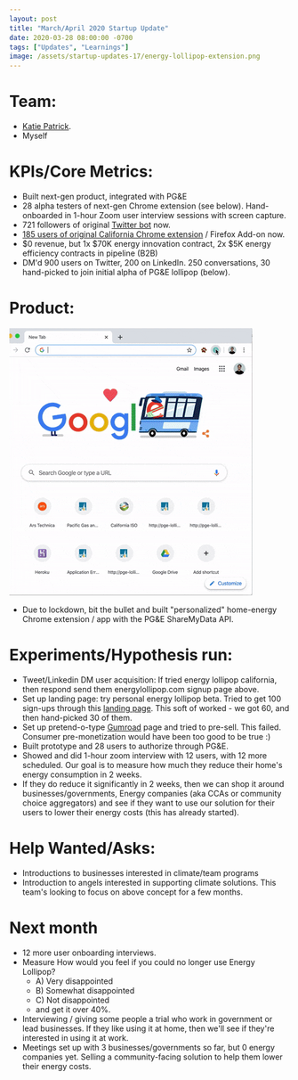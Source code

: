 ```yaml
---
layout: post
title: "March/April 2020 Startup Update"
date: 2020-03-28 08:00:00 -0700
tags: ["Updates", "Learnings"]
image: /assets/startup-updates-17/energy-lollipop-extension.png
---
```


# Team: 

- [Katie Patrick](https://twitter.com/katiepatrick).
- Myself

# KPIs/Core Metrics:

- Built next-gen product, integrated with PG&E
- 28 alpha testers of next-gen Chrome extension (see below). Hand-onboarded in 1-hour Zoom user interview sessions with screen capture.
- 721 followers of original [Twitter bot](https://twitter.com/energylollipop) now.
- [185 users of original California Chrome extension](https://chrome.google.com/webstore/detail/energy-lollipop/jolcdgpgpdlpjafhepiicopakoiifdfm) / Firefox Add-on now.
- $0 revenue, but 1x $70K energy innovation contract, 2x $5K energy efficiency contracts in pipeline (B2B)
- DM'd 900 users on Twitter, 200 on LinkedIn. 250 conversations, 30 hand-picked to join initial alpha of PG&E lollipop (below).

# Product:

![](/assets/startup-updates-17/energy-lollipop-personal.gif)

- Due to lockdown, bit the bullet and built "personalized" home-energy Chrome extension / app with the PG&E ShareMyData API.

# Experiments/Hypothesis run:

- Tweet/Linkedin DM user acquisition: If tried energy lollipop california, then respond send them energylollipop.com signup page above.
- Set up landing page: try personal energy lollipop beta. Tried to get 100 sign-ups through this [landing page](https://helloworlde.com/energylollipop-home-office). This soft of worked - we got 60, and then hand-picked 30 of them.
- Set up pretend-o-type [Gumroad](https://gumroad.com/l/energylollipop) page and tried to pre-sell. This failed. Consumer pre-monetization would have been too good to be true :)
- Built prototype and 28 users to authorize through PG&E.
- Showed and did 1-hour zoom interview with 12 users, with 12 more scheduled. Our goal is to measure how much they reduce their home's energy consumption in 2 weeks.
- If they do reduce it significantly in 2 weeks, then we can shop it around businesses/governments, Energy companies (aka CCAs or community choice aggregators) and see if they want to use our solution for their users to lower their energy costs (this has already started).

# Help Wanted/Asks:

- Introductions to businesses interested in climate/team programs
- Introduction to angels interested in supporting climate solutions. This team's looking to focus on above concept for a few months.

# Next month

- 12 more user onboarding interviews.
- Measure How would you feel if you could no longer use Energy Lollipop?
  - A) Very disappointed
  - B) Somewhat disappointed
  - C) Not disappointed
  - and get it over 40%.
- Interviewing / giving some people a trial who work in government or lead businesses. If they like using it at home, then we'll see if they're interested in using it at work.
- Meetings set up with 3 businesses/governments so far, but 0 energy companies yet. Selling a community-facing solution to help them lower their energy costs.

